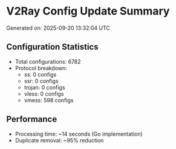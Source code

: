 # V2Ray Config Update Summary
Generated on: 2025-09-20 13:32:04 UTC

## Configuration Statistics
- Total configurations: 6782
- Protocol breakdown:
  - ss: 0 configs
  - ssr: 0 configs
  - trojan: 0 configs
  - vless: 0 configs
  - vmess: 598 configs

## Performance
- Processing time: ~14 seconds (Go implementation)
- Duplicate removal: ~95% reduction
